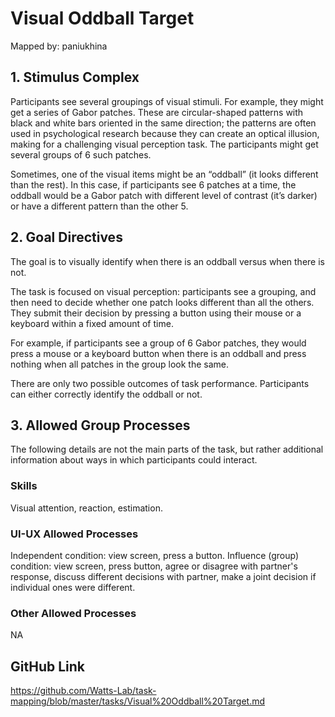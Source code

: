 # Visual Oddball Target

Mapped by: paniukhina 

## 1. Stimulus Complex
Participants see several groupings of visual stimuli. For example, they might get a series of Gabor patches. These are circular-shaped patterns with black and white bars oriented in the same direction; the patterns are often used in psychological research because they can create an optical illusion, making for a challenging visual perception task. The participants might get several groups of 6 such patches.

Sometimes, one of the visual items might be an “oddball” (it looks different than the rest). In this case, if participants see 6 patches at a time, the oddball would be a Gabor patch with different level of contrast (it’s darker) or have a different pattern than the other 5.

## 2. Goal Directives
The goal is to visually identify when there is an oddball versus when there is not.

The task is focused on visual perception: participants see a grouping, and then need to decide whether one patch looks different than all the others.  They submit their decision by pressing a button using their mouse or a keyboard within a fixed amount of time.

For example, if participants see a group of 6 Gabor patches, they would press a mouse or a keyboard button when there is an oddball and press nothing when all patches in the group look the same.

There are only two possible outcomes of task performance. Participants can either correctly identify the oddball or not.

## 3. Allowed Group Processes 
The following details are not the main parts of the task, but rather additional information about ways in which participants could interact.

### Skills 
Visual attention, reaction, estimation.

### UI-UX Allowed Processes
Independent condition: view screen, press a button.
Influence (group) condition: view screen, press button, agree or disagree with partner's response, discuss different decisions with partner, make a joint decision if individual ones were different.

### Other Allowed Processes
NA

## GitHub Link 
https://github.com/Watts-Lab/task-mapping/blob/master/tasks/Visual%20Oddball%20Target.md
